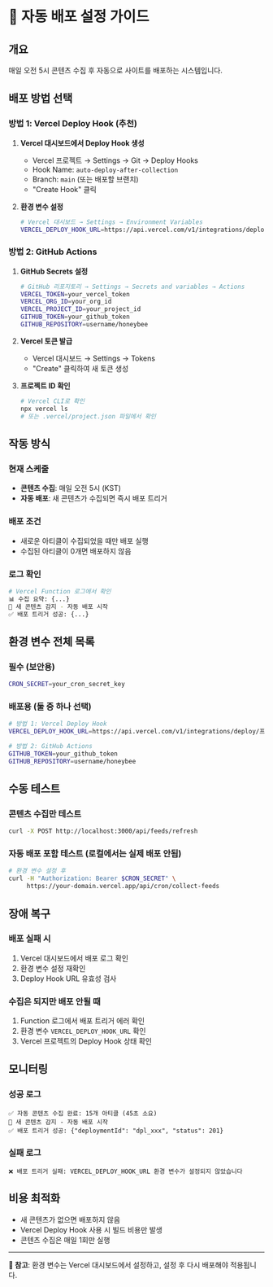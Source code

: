 # 🚀 자동 배포 설정 가이드

## 개요
매일 오전 5시 콘텐츠 수집 후 자동으로 사이트를 배포하는 시스템입니다.

## 배포 방법 선택

### 방법 1: Vercel Deploy Hook (추천)

1. **Vercel 대시보드에서 Deploy Hook 생성**
   - Vercel 프로젝트 → Settings → Git → Deploy Hooks
   - Hook Name: `auto-deploy-after-collection`
   - Branch: `main` (또는 배포할 브랜치)
   - "Create Hook" 클릭

2. **환경 변수 설정**
   ```bash
   # Vercel 대시보드 → Settings → Environment Variables
   VERCEL_DEPLOY_HOOK_URL=https://api.vercel.com/v1/integrations/deploy/프로젝트ID/훅ID
   ```

### 방법 2: GitHub Actions

1. **GitHub Secrets 설정**
   ```bash
   # GitHub 리포지토리 → Settings → Secrets and variables → Actions
   VERCEL_TOKEN=your_vercel_token
   VERCEL_ORG_ID=your_org_id  
   VERCEL_PROJECT_ID=your_project_id
   GITHUB_TOKEN=your_github_token
   GITHUB_REPOSITORY=username/honeybee
   ```

2. **Vercel 토큰 발급**
   - Vercel 대시보드 → Settings → Tokens
   - "Create" 클릭하여 새 토큰 생성

3. **프로젝트 ID 확인**
   ```bash
   # Vercel CLI로 확인
   npx vercel ls
   # 또는 .vercel/project.json 파일에서 확인
   ```

## 작동 방식

### 현재 스케줄
- **콘텐츠 수집**: 매일 오전 5시 (KST) 
- **자동 배포**: 새 콘텐츠가 수집되면 즉시 배포 트리거

### 배포 조건
- 새로운 아티클이 수집되었을 때만 배포 실행
- 수집된 아티클이 0개면 배포하지 않음

### 로그 확인
```bash
# Vercel Function 로그에서 확인
📊 수집 요약: {...}
🚀 새 콘텐츠 감지 - 자동 배포 시작
✅ 배포 트리거 성공: {...}
```

## 환경 변수 전체 목록

### 필수 (보안용)
```bash
CRON_SECRET=your_cron_secret_key
```

### 배포용 (둘 중 하나 선택)
```bash
# 방법 1: Vercel Deploy Hook
VERCEL_DEPLOY_HOOK_URL=https://api.vercel.com/v1/integrations/deploy/프로젝트ID/훅ID

# 방법 2: GitHub Actions  
GITHUB_TOKEN=your_github_token
GITHUB_REPOSITORY=username/honeybee
```

## 수동 테스트

### 콘텐츠 수집만 테스트
```bash
curl -X POST http://localhost:3000/api/feeds/refresh
```

### 자동 배포 포함 테스트 (로컬에서는 실제 배포 안됨)
```bash
# 환경 변수 설정 후
curl -H "Authorization: Bearer $CRON_SECRET" \
     https://your-domain.vercel.app/api/cron/collect-feeds
```

## 장애 복구

### 배포 실패 시
1. Vercel 대시보드에서 배포 로그 확인
2. 환경 변수 설정 재확인
3. Deploy Hook URL 유효성 검사

### 수집은 되지만 배포 안될 때
1. Function 로그에서 배포 트리거 에러 확인
2. 환경 변수 `VERCEL_DEPLOY_HOOK_URL` 확인
3. Vercel 프로젝트의 Deploy Hook 상태 확인

## 모니터링

### 성공 로그
```
✅ 자동 콘텐츠 수집 완료: 15개 아티클 (45초 소요)
🚀 새 콘텐츠 감지 - 자동 배포 시작  
✅ 배포 트리거 성공: {"deploymentId": "dpl_xxx", "status": 201}
```

### 실패 로그
```
❌ 배포 트리거 실패: VERCEL_DEPLOY_HOOK_URL 환경 변수가 설정되지 않았습니다
```

## 비용 최적화

- 새 콘텐츠가 없으면 배포하지 않음
- Vercel Deploy Hook 사용 시 빌드 비용만 발생
- 콘텐츠 수집은 매일 1회만 실행

---

**📝 참고**: 환경 변수는 Vercel 대시보드에서 설정하고, 설정 후 다시 배포해야 적용됩니다.